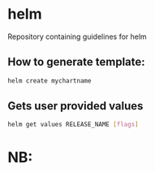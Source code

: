 # helm
Repository containing guidelines for helm

## How to generate template: 

```bash
helm create mychartname
```
## Gets user provided values

```bash
helm get values RELEASE_NAME [flags]
```

# NB: